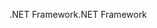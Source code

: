 <span data-ttu-id="85387-101">.NET Framework</span><span class="sxs-lookup"><span data-stu-id="85387-101">.NET Framework</span></span>